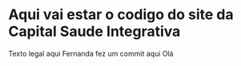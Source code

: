 # Aqui vai estar o codigo do site da Capital Saude Integrativa

Texto legal aqui
Fernanda fez um commit aqui
Olá